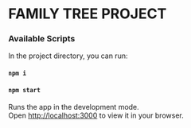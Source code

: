 # FAMILY TREE PROJECT

### Available Scripts

In the project directory, you can run:

#### `npm i`
#### `npm start`

Runs the app in the development mode.\
Open [http://localhost:3000](http://localhost:3000) to view it in your browser.


